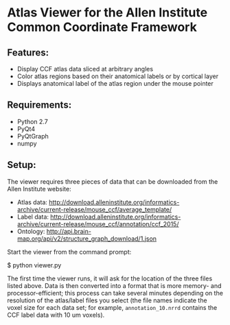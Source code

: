 Atlas Viewer for the Allen Institute Common Coordinate Framework
================================================================

Features:
---------

* Display CCF atlas data sliced at arbitrary angles
* Color atlas regions based on their anatomical labels or by cortical layer
* Displays anatomical label of the atlas region under the mouse pointer


Requirements:
-------------

* Python 2.7
* PyQt4
* PyQtGraph
* numpy


Setup:
------

The viewer requires three pieces of data that can be downloaded from the Allen Institute website:

* Atlas data: http://download.alleninstitute.org/informatics-archive/current-release/mouse_ccf/average_template/
* Label data: http://download.alleninstitute.org/informatics-archive/current-release/mouse_ccf/annotation/ccf_2015/
* Ontology: http://api.brain-map.org/api/v2/structure_graph_download/1.json

Start the viewer from the command prompt:

  $ python viewer.py

The first time the viewer runs, it will ask for the location of the three files listed above.
Data is then converted into a format that is more memory- and processor-efficient; this process can take
several minutes depending on the resolution of the atlas/label files you select (the file names indicate the
voxel size for each data set; for example, `annotation_10.nrrd` contains the CCF label data with 10 um voxels).



